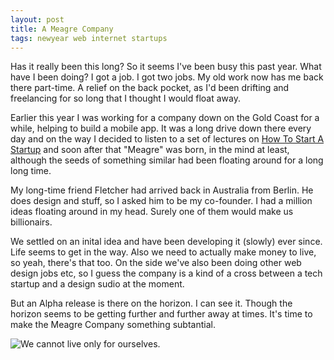 ```yaml
---
layout: post
title: A Meagre Company
tags: newyear web internet startups
---
```


Has it really been this long? So it seems I've been busy this past year. What have I been doing? I got a job. I got two jobs. My old work now has me back there part-time. A relief on the back pocket, as I'd been drifting and freelancing for so long that I thought I would float away.

Earlier this year I was working for a company down on the Gold Coast for a while, helping to build a mobile app. It was a long drive down there every day and on the way I decided to listen to a set of lectures on [How To Start A Startup](https://startupclass.co/) and soon after that "Meagre" was born, in the mind at least, although the seeds of something similar had been floating around for a long long time.

My long-time friend Fletcher had arrived back in Australia from Berlin. He does design and stuff, so I asked him to be my co-founder. I had a million ideas floating around in my head. Surely one of them would make us billionairs.

We settled on an inital idea and have been developing it (slowly) ever since. Life seems to get in the way. Also we need to actually make money to live, so yeah, there's that too. On the side we've also been doing other web design jobs etc, so I guess the company is a kind of a cross between a tech startup and a design sudio at the moment.

But an Alpha release is there on the horizon. I can see it. Though the horizon seems to be getting further and further away at times. It's time to make the Meagre Company something subtantial.

![We cannot live only for ourselves.](/img/melville.png)